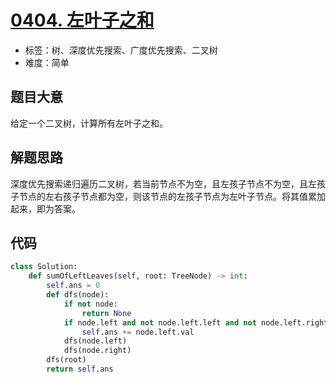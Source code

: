 # [0404. 左叶子之和](https://leetcode.cn/problems/sum-of-left-leaves/)

- 标签：树、深度优先搜索、广度优先搜索、二叉树
- 难度：简单

## 题目大意

给定一个二叉树，计算所有左叶子之和。

## 解题思路

深度优先搜索递归遍历二叉树，若当前节点不为空，且左孩子节点不为空，且左孩子节点的左右孩子节点都为空，则该节点的左孩子节点为左叶子节点。将其值累加起来，即为答案。

## 代码

```python
class Solution:
    def sumOfLeftLeaves(self, root: TreeNode) -> int:
        self.ans = 0
        def dfs(node):
            if not node:
                return None
            if node.left and not node.left.left and not node.left.right:
                self.ans += node.left.val
            dfs(node.left)
            dfs(node.right)
        dfs(root)
        return self.ans
```

